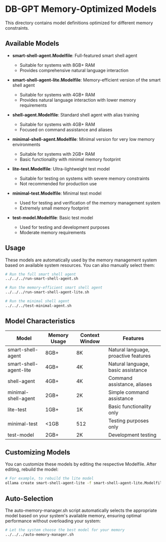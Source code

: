 # DB-GPT Memory-Optimized Models

This directory contains model definitions optimized for different memory constraints.

## Available Models

- **smart-shell-agent.Modelfile**: Full-featured smart shell agent
  - Suitable for systems with 8GB+ RAM
  - Provides comprehensive natural language interaction

- **smart-shell-agent-lite.Modelfile**: Memory-efficient version of the smart shell agent
  - Suitable for systems with 4GB+ RAM
  - Provides natural language interaction with lower memory requirements

- **shell-agent.Modelfile**: Standard shell agent with alias training
  - Suitable for systems with 4GB+ RAM
  - Focused on command assistance and aliases

- **minimal-shell-agent.Modelfile**: Minimal version for very low memory environments
  - Suitable for systems with 2GB+ RAM
  - Basic functionality with minimal memory footprint

- **lite-test.Modelfile**: Ultra-lightweight test model
  - Suitable for testing on systems with severe memory constraints
  - Not recommended for production use

- **minimal-test.Modelfile**: Minimal test model
  - Used for testing and verification of the memory management system
  - Extremely small memory footprint

- **test-model.Modelfile**: Basic test model
  - Used for testing and development purposes
  - Moderate memory requirements

## Usage

These models are automatically used by the memory management system based on available system resources. You can also manually select them:

```bash
# Run the full smart shell agent
../../../run-smart-shell-agent.sh

# Run the memory-efficient smart shell agent
../../../run-smart-shell-agent-lite.sh

# Run the minimal shell agent
../../../test-minimal-agent.sh
```

## Model Characteristics

| Model | Memory Usage | Context Window | Features |
|-------|-------------|---------------|----------|
| smart-shell-agent | 8GB+ | 8K | Natural language, proactive features |
| smart-shell-agent-lite | 4GB+ | 4K | Natural language, basic assistance |
| shell-agent | 4GB+ | 4K | Command assistance, aliases |
| minimal-shell-agent | 2GB+ | 2K | Simple command assistance |
| lite-test | 1GB+ | 1K | Basic functionality only |
| minimal-test | <1GB | 512 | Testing purposes only |
| test-model | 2GB+ | 2K | Development testing |

## Customizing Models

You can customize these models by editing the respective Modelfile. After editing, rebuild the model:

```bash
# For example, to rebuild the lite model
ollama create smart-shell-agent-lite -f smart-shell-agent-lite.Modelfile
```

## Auto-Selection

The auto-memory-manager.sh script automatically selects the appropriate model based on your system's available memory, ensuring optimal performance without overloading your system:

```bash
# Let the system choose the best model for your memory
../../../auto-memory-manager.sh
```
